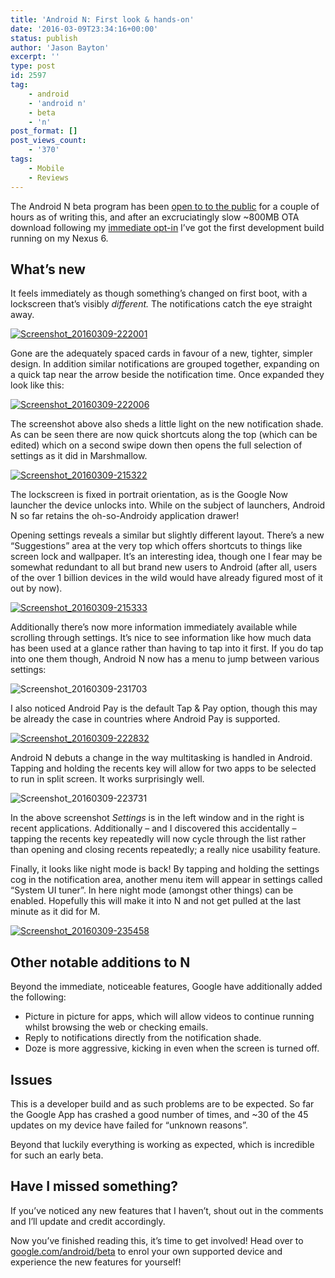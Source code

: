 ```yaml
---
title: 'Android N: First look & hands-on'
date: '2016-03-09T23:34:16+00:00'
status: publish
author: 'Jason Bayton'
excerpt: ''
type: post
id: 2597
tag:
    - android
    - 'android n'
    - beta
    - 'n'
post_format: []
post_views_count:
    - '370'
tags:
    - Mobile
    - Reviews
---
```

The Android N beta program has been [open to to the public](https://www.google.com/android/beta) for a couple of hours as of writing this, and after an excruciatingly slow ~800MB OTA download following my [immediate opt-in](https://plus.google.com/+JasonBaytonX/posts/74p36M2qodK) I’ve got the first development build running on my Nexus 6.

What’s new
----------

It feels immediately as though something’s changed on first boot, with a lockscreen that’s visibly *different.* The notifications catch the eye straight away.

[![Screenshot_20160309-222001](https://bucket.bayton.uk-lon1.upcloudobjects.com/uploads/2016/03/Screenshot_20160309-222001.png)](/?attachment_id=2609)

Gone are the adequately spaced cards in favour of a new, tighter, simpler design. In addition similar notifications are grouped together, expanding on a quick tap near the arrow beside the notification time. Once expanded they look like this:

[![Screenshot_20160309-222006](https://bucket.bayton.uk-lon1.upcloudobjects.com/uploads/2016/03/Screenshot_20160309-222006.png)](/?attachment_id=2608)

The screenshot above also sheds a little light on the new notification shade. As can be seen there are now quick shortcuts along the top (which can be edited) which on a second swipe down then opens the full selection of settings as it did in Marshmallow.

[![Screenshot_20160309-215322](https://bucket.bayton.uk-lon1.upcloudobjects.com/uploads/2016/03/Screenshot_20160309-215322.png)](/?attachment_id=2612)

The lockscreen is fixed in portrait orientation, as is the Google Now launcher the device unlocks into. While on the subject of launchers, Android N so far retains the oh-so-Androidy application drawer!

Opening settings reveals a similar but slightly different layout. There’s a new “Suggestions” area at the very top which offers shortcuts to things like screen lock and wallpaper. It’s an interesting idea, though one I fear may be somewhat redundant to all but brand new users to Android (after all, users of the over 1 billion devices in the wild would have already figured most of it out by now).

[![Screenshot_20160309-215333](https://bucket.bayton.uk-lon1.upcloudobjects.com/uploads/2016/03/Screenshot_20160309-215333.png)](/?attachment_id=2611)

Additionally there’s now more information immediately available while scrolling through settings. It’s nice to see information like how much data has been used at a glance rather than having to tap into it first. If you do tap into one them though, Android N now has a menu to jump between various settings:

![Screenshot_20160309-231703](https://bucket.bayton.uk-lon1.upcloudobjects.com/uploads/2016/03/Screenshot_20160309-231703.png)

I also noticed Android Pay is the default Tap &amp; Pay option, though this may be already the case in countries where Android Pay is supported.

[![Screenshot_20160309-222832](https://bucket.bayton.uk-lon1.upcloudobjects.com/uploads/2016/03/Screenshot_20160309-222832.png)](/?attachment_id=2604)

Android N debuts a change in the way multitasking is handled in Android. Tapping and holding the recents key will allow for two apps to be selected to run in split screen. It works surprisingly well.

![Screenshot_20160309-223731](https://bucket.bayton.uk-lon1.upcloudobjects.com/uploads/2016/03/Screenshot_20160309-223731.png)

In the above screenshot *Settings* is in the left window and in the right is recent applications. Additionally – and I discovered this accidentally – tapping the recents key repeatedly will now cycle through the list rather than opening and closing recents repeatedly; a really nice usability feature.

Finally, it looks like night mode is back! By tapping and holding the settings cog in the notification area, another menu item will appear in settings called “System UI tuner”. In here night mode (amongst other things) can be enabled. Hopefully this will make it into N and not get pulled at the last minute as it did for M.

[![Screenshot_20160309-235458](https://bucket.bayton.uk-lon1.upcloudobjects.com/uploads/2016/03/Screenshot_20160309-235458.png)](/2016/03/android-n-first-look-hands-on/screenshot_20160309-235458/)

Other notable additions to N
----------------------------

Beyond the immediate, noticeable features, Google have additionally added the following:

- Picture in picture for apps, which will allow videos to continue running whilst browsing the web or checking emails.
- Reply to notifications directly from the notification shade.
- Doze is more aggressive, kicking in even when the screen is turned off.

Issues
------

This is a developer build and as such problems are to be expected. So far the Google App has crashed a good number of times, and ~30 of the 45 updates on my device have failed for “unknown reasons”.

Beyond that luckily everything is working as expected, which is incredible for such an early beta.

Have I missed something?
------------------------

If you’ve noticed any new features that I haven’t, shout out in the comments and I’ll update and credit accordingly.

Now you’ve finished reading this, it’s time to get involved! Head over to [google.com/android/beta](https://www.google.com/android/beta) to enrol your own supported device and experience the new features for yourself!